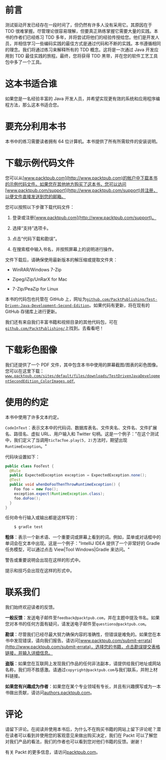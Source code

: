 # 前言

测试驱动开发已经存在一段时间了，但仍然有许多人没有采用它。其原因在于 TDD 很难掌握。尽管理论很容易理解，但要真正熟练掌握它需要大量的实践。本书的作者们已经练习 TDD 多年，并将尝试将他们的经验传授给您。他们是开发人员，并相信学习一些编码实践的最佳方式是通过代码和不断的实践。本书遵循相同的理念。我们将通过练习来解释所有的 TDD 概念。这将是一次通过 Java 开发应用到 TDD 最佳实践的旅程。最终，您将获得 TDD 黑带，并在您的软件工艺工具包中多了一个工具。

# 这本书适合谁

如果您是一名经验丰富的 Java 开发人员，并希望实现更有效的系统和应用程序编程方法，那么这本书适合您。

# 要充分利用本书

本书中的练习需要读者拥有 64 位计算机。本书提供了所有所需软件的安装说明。

# 下载示例代码文件

您可以从[www.packtpub.com](http://www.packtpub.com)的帐户中下载本书的示例代码文件。如果您在其他地方购买了这本书，您可以访问[www.packtpub.com/support](http://www.packtpub.com/support)并注册，以便文件直接发送到您的邮箱。

您可以按照以下步骤下载代码文件：

1.  登录或注册[www.packtpub.com](http://www.packtpub.com/support)。

1.  选择“支持”选项卡。

1.  点击“代码下载和勘误”。

1.  在搜索框中输入书名，并按照屏幕上的说明进行操作。

文件下载后，请确保使用最新版本的解压缩或提取文件夹：

+   WinRAR/Windows 7-Zip

+   Zipeg/iZip/UnRarX for Mac

+   7-Zip/PeaZip for Linux

本书的代码包也托管在 GitHub 上，网址为[`github.com/PacktPublishing/Test-Driven-Java-Development-Second-Edition`](https://github.com/PacktPublishing/Test-Driven-Java-Development-Second-Edition)。如果代码有更新，将在现有的 GitHub 存储库上进行更新。

我们还有来自我们丰富书籍和视频目录的其他代码包，可在[`github.com/PacktPublishing/`](https://github.com/PacktPublishing/)上找到。去看看吧！

# 下载彩色图像

我们还提供了一个 PDF 文件，其中包含本书中使用的屏幕截图/图表的彩色图像。您可以在这里下载：[`www.packtpub.com/sites/default/files/downloads/TestDrivenJavaDevelopmentSecondEdition_ColorImages.pdf`](https://www.packtpub.com/sites/default/files/downloads/TestDrivenJavaDevelopmentSecondEdition_ColorImages.pdf)[.](http://www.packtpub.com/sites/default/files/downloads/Bookname_ColorImages.pdf)

# 使用的约定

本书中使用了许多文本约定。

`CodeInText`：表示文本中的代码词、数据库表名、文件夹名、文件名、文件扩展名、路径名、虚拟 URL、用户输入和 Twitter 句柄。这是一个例子："在这个测试中，我们定义了当调用`ticTacToe.play(5, 2)`方法时，期望出现`RuntimeException`。"

代码块设置如下：

```java
public class FooTest {
  @Rule
  public ExpectedException exception = ExpectedException.none();
  @Test
  public void whenDoFooThenThrowRuntimeException() {
    Foo foo = new Foo();
    exception.expect(RuntimeException.class);
    foo.doFoo();
  }
}
```

任何命令行输入或输出都是这样写的：

```java
    $ gradle test
```

**粗体**：表示一个新术语、一个重要词或屏幕上看到的词。例如，菜单或对话框中的单词会在文本中出现。这是一个例子："IntelliJ IDEA 提供了一个非常好的 Gradle 任务模型，可以通过点击 View|Tool Windows|Gradle 来访问。"

警告或重要说明会出现在这样的形式中。

提示和技巧会出现在这样的形式中。

# 联系我们

我们始终欢迎读者的反馈。

**一般反馈**：发送电子邮件至`feedback@packtpub.com`，并在主题中提及书名。如果您对本书的任何方面有疑问，请发送电子邮件至`questions@packtpub.com`。

**勘误**：尽管我们已经尽最大努力确保内容的准确性，但错误是难免的。如果您在本书中发现错误，请向我们报告。请访问[www.packtpub.com/submit-errata](http://www.packtpub.com/submit-errata)，选择您的书籍，点击勘误提交表格链接，并输入详细信息。

**盗版**：如果您在互联网上发现我们作品的任何非法副本，请提供给我们地址或网站名称，我们将不胜感激。请通过`copyright@packtpub.com`与我们联系，并附上材料链接。

**如果您有兴趣成为作者**：如果您在某个专业领域有专长，并且有兴趣撰写或为一本书做出贡献，请访问[authors.packtpub.com](http://authors.packtpub.com/)。

# 评论

请留下评论。在阅读并使用本书后，为什么不在购买书籍的网站上留下评论呢？潜在读者可以看到并使用您的客观意见来做出购买决定，我们在 Packt 可以了解您对我们产品的看法，我们的作者也可以看到您对他们书籍的反馈。谢谢！

有关 Packt 的更多信息，请访问[packtpub.com](https://www.packtpub.com/)。
